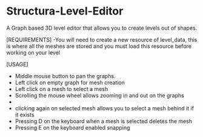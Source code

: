 # Structura-Level-Editor
A Graph based 3D level editor that allows you to create levels out of shapes.

[REQUIREMENTS]
-You will need to create a new resource of level_data, this is where all the meshes are stored and you must load this resource before working on your level

[USAGE]
- Middle mouse button to pan the graphs.
- Left click on empty graph for mesh creation
- Left click on a mesh to select a mesh
- Scrolling the mouse wheel allows zooming in and out on the graphs
- 
- clicking again on selected mesh allows you to select a mesh behind it if it exists
- Pressing D on the keyboard when a mesh is selected deletes the mesh
- Pressing E on the keyboard enabled snapping
